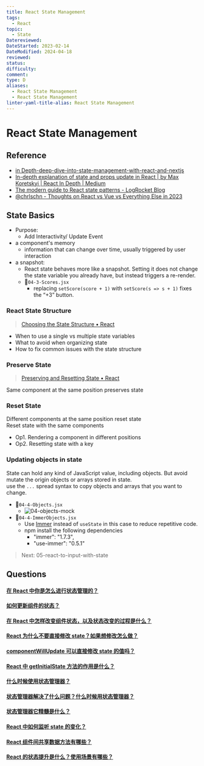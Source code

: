```yaml
---
title: React State Management
tags:
  - React
topic:
  - State
Datereviewed: 
DateStarted: 2023-02-14
DateModified: 2024-04-18
reviewed: 
status: 
difficulty: 
comment: 
type: D
aliases:
  - React State Management
  - React State Management
linter-yaml-title-alias: React State Management
---
```


# React State Management
## Reference
- [in Depth-deep-dive-into-state-management-with-react-and-nextjs](https://angularindepth.com/posts/1487/deep-dive-into-state-management-with-react-and-nextjs)
- [In-depth explanation of state and props update in React | by Max Koretskyi | React In Depth | Medium](https://medium.com/react-in-depth/in-depth-explanation-of-state-and-props-update-in-react-51ab94563311)
- [The modern guide to React state patterns - LogRocket Blog](https://blog.logrocket.com/modern-guide-react-state-patterns/#usestate-hook) 
- [@chrlschn - Thoughts on React vs Vue vs Everything Else in 2023](https://chrlschn.dev/blog/2022/12/react-vs-vue-vs-everything-in-2023/)
## State Basics
- Purpose: 
	- Add Interactivity/ Update Event
- a component's memory
	- information that can change over time, usually triggered by user interaction
- a snapshot: 
	- React state behaves more like a snapshot. Setting it does not change the state variable you already have, but instead triggers a re-render.
	- 📌`04-3-Scores.jsx`
	  - replacing `setScore(score + 1)` with `setScore(s => s + 1)` fixes the “+3” button.

### React State Structure
>[Choosing the State Structure • React](https://beta.reactjs.org/learn/choosing-the-state-structure)

- When to use a single vs multiple state variables
- What to avoid when organizing state
- How to fix common issues with the state structure
### Preserve State
>[Preserving and Resetting State • React](https://beta.reactjs.org/learn/preserving-and-resetting-state)

Same component at the same position preserves state
### Reset State
Different components at the same position reset state  
Reset state with the same components
- Op1. Rendering a component in different positions
- Op2. Resetting state with a key
### Updating objects in state
State can hold any kind of JavaScript value, including objects. But avoid mutate the origin objects or arrays stored in state.  
use the `...` spread syntax to copy objects and arrays that you want to change.

- 📌`04-4-Objects.jsx`
  - ![04-objects-mock](https://cdn.jsdelivr.net/gh/jenniferwonder/bimg/full-stack/04-objects-mock.png)
- 📌`04-4-ImmerObjects.jsx`
  - Use [Immer](https://github.com/immerjs/use-immer) instead of `useState` in this case to reduce repetitive code.
  - npm install the following dependencies
    - "immer": "1.7.3",
    - "use-immer": "0.5.1"
> Next: 05-react-to-input-with-state
## Questions
#### [在 React 中你是怎么进行状态管理的？](https://github.com/haizlin/fe-interview/issues/605)

#### [如何更新组件的状态？](https://github.com/haizlin/fe-interview/issues/849)

#### [在 React 中怎样改变组件状态，以及状态改变的过程是什么？](https://github.com/haizlin/fe-interview/issues/606)

#### [React 为什么不要直接修改 state？如果想修改怎么做？](https://github.com/haizlin/fe-interview/issues/857)

#### [componentWillUpdate 可以直接修改 state 的值吗？](https://github.com/haizlin/fe-interview/issues/951)

#### [React 中 getInitialState 方法的作用是什么？](https://github.com/haizlin/fe-interview/issues/792)

#### [什么时候使用状态管理器？](https://github.com/haizlin/fe-interview/issues/953)

#### [状态管理器解决了什么问题？什么时候用状态管理器？](https://github.com/haizlin/fe-interview/issues/838)

#### [状态管理器它精髓是什么？](https://github.com/haizlin/fe-interview/issues/837)

#### [React 中如何监听 state 的变化？](https://github.com/haizlin/fe-interview/issues/861)

#### [React 组件间共享数据方法有哪些？](https://github.com/haizlin/fe-interview/issues/672)

#### [React 的状态提升是什么？使用场景有哪些？](https://github.com/haizlin/fe-interview/issues/671)















